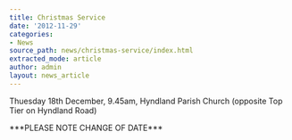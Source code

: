 ```yaml
---
title: Christmas Service
date: '2012-11-29'
categories:
- News
source_path: news/christmas-service/index.html
extracted_mode: article
author: admin
layout: news_article
---
```

Thuesday 18th December, 9.45am, Hyndland Parish Church (opposite Top Tier on Hyndland Road)

\*\*\*PLEASE NOTE CHANGE OF DATE\*\*\*
